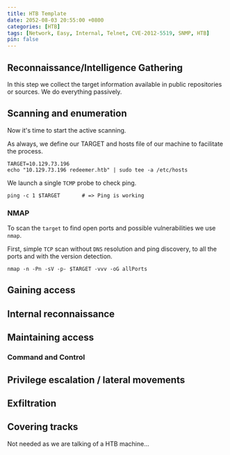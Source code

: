 ```yaml
---
title: HTB Template
date: 2052-08-03 20:55:00 +0800
categories: [HTB]
tags: [Network, Easy, Internal, Telnet, CVE-2012-5519, SNMP, HTB]
pin: false
---
```


## Reconnaissance/Intelligence Gathering

In this step we collect the target information available in public repositories or sources. We do everything passively.

## Scanning and enumeration

Now it's time to start the active scanning.

As always, we define our TARGET and hosts file of our machine to facilitate the process.

```console
TARGET=10.129.73.196
echo "10.129.73.196 redeemer.htb" | sudo tee -a /etc/hosts
```

We launch a single `TCMP` probe to check ping.

```console
ping -c 1 $TARGET		# => Ping is working
```

### NMAP

To scan the `target` to find open ports and possible vulnerabilities we use `nmap`.

First, simple `TCP` scan without `DNS` resolution and ping discovery, to all the ports and with the version detection.

```console
nmap -n -Pn -sV -p- $TARGET -vvv -oG allPorts
```

## Gaining access

## Internal reconnaissance

## Maintaining access

### Command and Control

## Privilege escalation / lateral movements

## Exfiltration

## Covering tracks

Not needed as we are talking of a HTB machine...